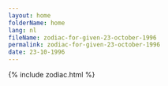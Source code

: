```yaml
---
layout: home
folderName: home
lang: nl
fileName: zodiac-for-given-23-october-1996
permalink: zodiac-for-given-23-october-1996
date: 23-10-1996
---
```

{% include zodiac.html %}
